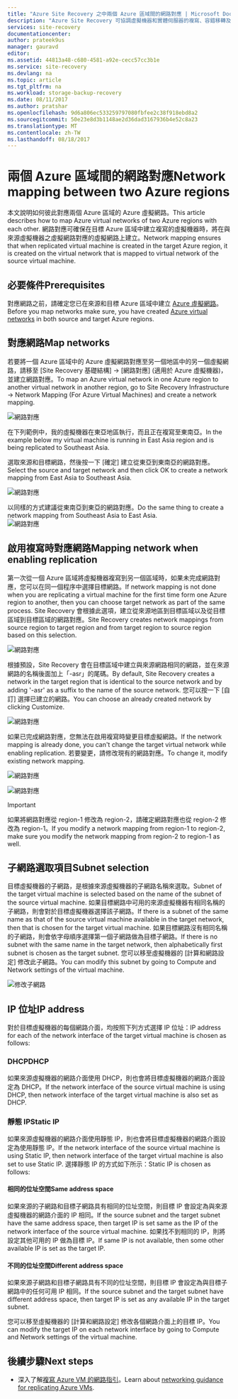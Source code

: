 ```yaml
---
title: "Azure Site Recovery 之中兩個 Azure 區域間的網路對應 | Microsoft Docs"
description: "Azure Site Recovery 可協調虛擬機器和實體伺服器的複寫、容錯移轉及復原作業。 了解如何容錯移轉到 Azure 或次要資料中心。"
services: site-recovery
documentationcenter: 
author: prateek9us
manager: gauravd
editor: 
ms.assetid: 44813a48-c680-4581-a92e-cecc57cc3b1e
ms.service: site-recovery
ms.devlang: na
ms.topic: article
ms.tgt_pltfrm: na
ms.workload: storage-backup-recovery
ms.date: 08/11/2017
ms.author: pratshar
ms.openlocfilehash: 9d6a806ec533259797080fbfee2c38f918ebd8a2
ms.sourcegitcommit: 50e23e8d3b1148ae2d36dad3167936b4e52c8a23
ms.translationtype: MT
ms.contentlocale: zh-TW
ms.lasthandoff: 08/18/2017
---
```

# <a name="network-mapping-between-two-azure-regions"></a><span data-ttu-id="d25d9-104">兩個 Azure 區域間的網路對應</span><span class="sxs-lookup"><span data-stu-id="d25d9-104">Network mapping between two Azure regions</span></span>


<span data-ttu-id="d25d9-105">本文說明如何彼此對應兩個 Azure 區域的 Azure 虛擬網路。</span><span class="sxs-lookup"><span data-stu-id="d25d9-105">This article describes how to map Azure virtual networks of two Azure regions with each other.</span></span> <span data-ttu-id="d25d9-106">網路對應可確保在目標 Azure 區域中建立複寫的虛擬機器時，將在與來源虛擬機器之虛擬網路對應的虛擬網路上建立。</span><span class="sxs-lookup"><span data-stu-id="d25d9-106">Network mapping ensures that when replicated virtual machine is created in the target Azure region, it is created on the virtual network that is mapped to virtual network of the source virtual machine.</span></span>  

## <a name="prerequisites"></a><span data-ttu-id="d25d9-107">必要條件</span><span class="sxs-lookup"><span data-stu-id="d25d9-107">Prerequisites</span></span>
<span data-ttu-id="d25d9-108">對應網路之前，請確定您已在來源和目標 Azure 區域中建立 [Azure 虛擬網路](../virtual-network/virtual-networks-overview.md)。</span><span class="sxs-lookup"><span data-stu-id="d25d9-108">Before you map networks make sure, you have created [Azure virtual networks](../virtual-network/virtual-networks-overview.md) in both source and target Azure regions.</span></span>

## <a name="map-networks"></a><span data-ttu-id="d25d9-109">對應網路</span><span class="sxs-lookup"><span data-stu-id="d25d9-109">Map networks</span></span>

<span data-ttu-id="d25d9-110">若要將一個 Azure 區域中的 Azure 虛擬網路對應至另一個地區中的另一個虛擬網路，請移至 [Site Recovery 基礎結構] -> [網路對應] \(適用於 Azure 虛擬機器)，並建立網路對應。</span><span class="sxs-lookup"><span data-stu-id="d25d9-110">To map an Azure virtual network in one Azure region to another virtual network in another region, go to Site Recovery Infrastructure -> Network Mapping (For Azure Virtual Machines) and create a network mapping.</span></span>

![網路對應](./media/site-recovery-network-mapping-azure-to-azure/network-mapping1.png)


<span data-ttu-id="d25d9-112">在下列範例中，我的虛擬機器在東亞地區執行，而且正在複寫至東南亞。</span><span class="sxs-lookup"><span data-stu-id="d25d9-112">In the example below my virtual machine is running in East Asia region and is being replicated to Southeast Asia.</span></span>

<span data-ttu-id="d25d9-113">選取來源和目標網路，然後按一下 [確定] 建立從東亞到東南亞的網路對應。</span><span class="sxs-lookup"><span data-stu-id="d25d9-113">Select the source and target network and then click OK to create a network mapping from East Asia to Southeast Asia.</span></span>

![網路對應](./media/site-recovery-network-mapping-azure-to-azure/network-mapping2.png)


<span data-ttu-id="d25d9-115">以同樣的方式建議從東南亞到東亞的網路對應。</span><span class="sxs-lookup"><span data-stu-id="d25d9-115">Do the same thing to create a network mapping from Southeast Asia to East Asia.</span></span>  
![網路對應](./media/site-recovery-network-mapping-azure-to-azure/network-mapping3.png)


## <a name="mapping-network-when-enabling-replication"></a><span data-ttu-id="d25d9-117">啟用複寫時對應網路</span><span class="sxs-lookup"><span data-stu-id="d25d9-117">Mapping network when enabling replication</span></span>

<span data-ttu-id="d25d9-118">第一次從一個 Azure 區域將虛擬機器複寫到另一個區域時，如果未完成網路對應，您可以在同一個程序中選擇目標網路。</span><span class="sxs-lookup"><span data-stu-id="d25d9-118">If network mapping is not done when you are replicating a virtual machine for the first time form one Azure region to another, then you can choose target network as part of the same process.</span></span> <span data-ttu-id="d25d9-119">Site Recovery 會根據此選項，建立從來源地區到目標區域以及從目標區域到目標區域的網路對應。</span><span class="sxs-lookup"><span data-stu-id="d25d9-119">Site Recovery creates network mappings from source region to target region and from target region to source region based on this selection.</span></span>   

![網路對應](./media/site-recovery-network-mapping-azure-to-azure/network-mapping4.png)

<span data-ttu-id="d25d9-121">根據預設，Site Recovery 會在目標區域中建立與來源網路相同的網路，並在來源網路的名稱後面加上「-asr」的尾碼。</span><span class="sxs-lookup"><span data-stu-id="d25d9-121">By default, Site Recovery creates a network in the target region that is identical to the source network and by adding '-asr' as a suffix to the name of the source network.</span></span> <span data-ttu-id="d25d9-122">您可以按一下 [自訂] 選擇已建立的網路。</span><span class="sxs-lookup"><span data-stu-id="d25d9-122">You can choose an already created network by clicking Customize.</span></span>

![網路對應](./media/site-recovery-network-mapping-azure-to-azure/network-mapping5.png)


<span data-ttu-id="d25d9-124">如果已完成網路對應，您無法在啟用複寫時變更目標虛擬網路。</span><span class="sxs-lookup"><span data-stu-id="d25d9-124">If the network mapping is already done, you can't change the target virtual network while enabling replication.</span></span> <span data-ttu-id="d25d9-125">若要變更，請修改現有的網路對應。</span><span class="sxs-lookup"><span data-stu-id="d25d9-125">To change it, modify existing network mapping.</span></span>  

![網路對應](./media/site-recovery-network-mapping-azure-to-azure/network-mapping6.png)

![網路對應](./media/site-recovery-network-mapping-azure-to-azure/modify-network-mapping.png)

> [!IMPORTANT]
> <span data-ttu-id="d25d9-128">如果將網路對應從 region-1 修改為 region-2，請確定網路對應也從 region-2 修改為 region-1。</span><span class="sxs-lookup"><span data-stu-id="d25d9-128">If you modify a network mapping from region-1 to region-2, make sure you modify the network mapping from region-2 to region-1 as well.</span></span>
>
>


## <a name="subnet-selection"></a><span data-ttu-id="d25d9-129">子網路選取項目</span><span class="sxs-lookup"><span data-stu-id="d25d9-129">Subnet selection</span></span>
<span data-ttu-id="d25d9-130">目標虛擬機器的子網路，是根據來源虛擬機器的子網路名稱來選取。</span><span class="sxs-lookup"><span data-stu-id="d25d9-130">Subnet of the target virtual machine is selected based on the name of the subnet of the source virtual machine.</span></span> <span data-ttu-id="d25d9-131">如果目標網路中可用的來源虛擬機器有相同名稱的子網路，則會對於目標虛擬機器選擇該子網路。</span><span class="sxs-lookup"><span data-stu-id="d25d9-131">If there is a subnet of the same name as that of the source virtual machine available in the target network, then that is chosen for the target virtual machine.</span></span> <span data-ttu-id="d25d9-132">如果目標網路沒有相同名稱的子網路，則會依字母順序選擇第一個子網路做為目標子網路。</span><span class="sxs-lookup"><span data-stu-id="d25d9-132">If there is no subnet with the same name in the target network, then alphabetically first subnet is chosen as the target subnet.</span></span> <span data-ttu-id="d25d9-133">您可以移至虛擬機器的 [計算和網路設定] 修改此子網路。</span><span class="sxs-lookup"><span data-stu-id="d25d9-133">You can modify this subnet by going to Compute and Network settings of the virtual machine.</span></span>

![修改子網路](./media/site-recovery-network-mapping-azure-to-azure/modify-subnet.png)


## <a name="ip-address"></a><span data-ttu-id="d25d9-135">IP 位址</span><span class="sxs-lookup"><span data-stu-id="d25d9-135">IP address</span></span>

<span data-ttu-id="d25d9-136">對於目標虛擬機器的每個網路介面，均按照下列方式選擇 IP 位址：</span><span class="sxs-lookup"><span data-stu-id="d25d9-136">IP address for each of the network interface of the target virtual machine is chosen as follows:</span></span>

### <a name="dhcp"></a><span data-ttu-id="d25d9-137">DHCP</span><span class="sxs-lookup"><span data-stu-id="d25d9-137">DHCP</span></span>
<span data-ttu-id="d25d9-138">如果來源虛擬機器的網路介面使用 DHCP，則也會將目標虛擬機器的網路介面設定為 DHCP。</span><span class="sxs-lookup"><span data-stu-id="d25d9-138">If the network interface of the source virtual machine is using DHCP, then network interface of the target virtual machine is also set as DHCP.</span></span>

### <a name="static-ip"></a><span data-ttu-id="d25d9-139">靜態 IP</span><span class="sxs-lookup"><span data-stu-id="d25d9-139">Static IP</span></span>
<span data-ttu-id="d25d9-140">如果來源虛擬機器的網路介面使用靜態 IP，則也會將目標虛擬機器的網路介面設定為使用靜態 IP。</span><span class="sxs-lookup"><span data-stu-id="d25d9-140">If the network interface of the source virtual machine is using Static IP, then network interface of the target virtual machine is also set to use Static IP.</span></span> <span data-ttu-id="d25d9-141">選擇靜態 IP 的方式如下所示：</span><span class="sxs-lookup"><span data-stu-id="d25d9-141">Static IP is chosen as follows:</span></span>

#### <a name="same-address-space"></a><span data-ttu-id="d25d9-142">相同的位址空間</span><span class="sxs-lookup"><span data-stu-id="d25d9-142">Same address space</span></span>

<span data-ttu-id="d25d9-143">如果來源的子網路和目標子網路具有相同的位址空間，則目標 IP 會設定為與來源虛擬機器的網路介面的 IP 相同。</span><span class="sxs-lookup"><span data-stu-id="d25d9-143">If the source subnet and the target subnet have the same address space, then target IP is set same as the IP of  the network interface of the source virtual machine.</span></span> <span data-ttu-id="d25d9-144">如果找不到相同的 IP，則將設定其他可用的 IP 做為目標 IP。</span><span class="sxs-lookup"><span data-stu-id="d25d9-144">If same IP is not available, then some other available IP is set as the target IP.</span></span>

#### <a name="different-address-space"></a><span data-ttu-id="d25d9-145">不同的位址空間</span><span class="sxs-lookup"><span data-stu-id="d25d9-145">Different address space</span></span>

<span data-ttu-id="d25d9-146">如果來源子網路和目標子網路具有不同的位址空間，則目標 IP 會設定為與目標子網路中的任何可用 IP 相同。</span><span class="sxs-lookup"><span data-stu-id="d25d9-146">If the source subnet and the target subnet have different address space, then target IP is set as any available IP in the target subnet.</span></span>

<span data-ttu-id="d25d9-147">您可以移至虛擬機器的 [計算和網路設定] 修改各個網路介面上的目標 IP。</span><span class="sxs-lookup"><span data-stu-id="d25d9-147">You can modify the target IP on each network interface by going to Compute and Network settings of the virtual machine.</span></span>

## <a name="next-steps"></a><span data-ttu-id="d25d9-148">後續步驟</span><span class="sxs-lookup"><span data-stu-id="d25d9-148">Next steps</span></span>

- <span data-ttu-id="d25d9-149">深入了解[複寫 Azure VM 的網路指引](site-recovery-azure-to-azure-networking-guidance.md)。</span><span class="sxs-lookup"><span data-stu-id="d25d9-149">Learn about [networking guidance for replicating Azure VMs](site-recovery-azure-to-azure-networking-guidance.md).</span></span>
